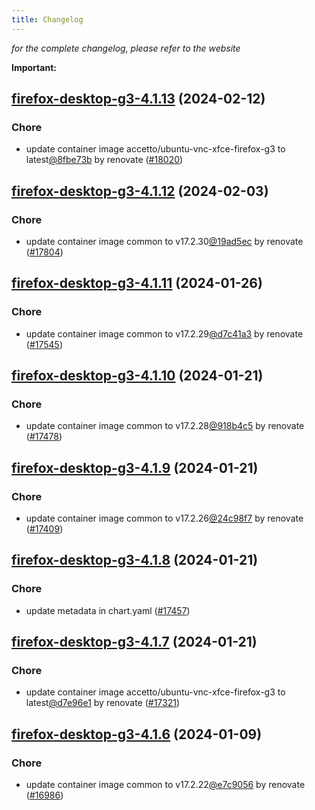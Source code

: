 ```yaml
---
title: Changelog
---
```



*for the complete changelog, please refer to the website*

**Important:**


















## [firefox-desktop-g3-4.1.13](https://github.com/truecharts/charts/compare/firefox-desktop-g3-4.1.12...firefox-desktop-g3-4.1.13) (2024-02-12)

### Chore



- update container image accetto/ubuntu-vnc-xfce-firefox-g3 to latest[@8fbe73b](https://github.com/8fbe73b) by renovate ([#18020](https://github.com/truecharts/charts/issues/18020))


## [firefox-desktop-g3-4.1.12](https://github.com/truecharts/charts/compare/firefox-desktop-g3-4.1.11...firefox-desktop-g3-4.1.12) (2024-02-03)

### Chore



- update container image common to v17.2.30[@19ad5ec](https://github.com/19ad5ec) by renovate ([#17804](https://github.com/truecharts/charts/issues/17804))


## [firefox-desktop-g3-4.1.11](https://github.com/truecharts/charts/compare/firefox-desktop-g3-4.1.10...firefox-desktop-g3-4.1.11) (2024-01-26)

### Chore



- update container image common to v17.2.29[@d7c41a3](https://github.com/d7c41a3) by renovate ([#17545](https://github.com/truecharts/charts/issues/17545))


## [firefox-desktop-g3-4.1.10](https://github.com/truecharts/charts/compare/firefox-desktop-g3-4.1.9...firefox-desktop-g3-4.1.10) (2024-01-21)

### Chore



- update container image common to v17.2.28[@918b4c5](https://github.com/918b4c5) by renovate ([#17478](https://github.com/truecharts/charts/issues/17478))


## [firefox-desktop-g3-4.1.9](https://github.com/truecharts/charts/compare/firefox-desktop-g3-4.1.8...firefox-desktop-g3-4.1.9) (2024-01-21)

### Chore



- update container image common to v17.2.26[@24c98f7](https://github.com/24c98f7) by renovate ([#17409](https://github.com/truecharts/charts/issues/17409))


## [firefox-desktop-g3-4.1.8](https://github.com/truecharts/charts/compare/firefox-desktop-g3-4.1.7...firefox-desktop-g3-4.1.8) (2024-01-21)

### Chore



- update metadata in chart.yaml ([#17457](https://github.com/truecharts/charts/issues/17457))


## [firefox-desktop-g3-4.1.7](https://github.com/truecharts/charts/compare/firefox-desktop-g3-4.1.6...firefox-desktop-g3-4.1.7) (2024-01-21)

### Chore



- update container image accetto/ubuntu-vnc-xfce-firefox-g3 to latest[@d7e96e1](https://github.com/d7e96e1) by renovate ([#17321](https://github.com/truecharts/charts/issues/17321))




## [firefox-desktop-g3-4.1.6](https://github.com/truecharts/charts/compare/firefox-desktop-g3-4.1.5...firefox-desktop-g3-4.1.6) (2024-01-09)

### Chore



- update container image common to v17.2.22[@e7c9056](https://github.com/e7c9056) by renovate ([#16986](https://github.com/truecharts/charts/issues/16986))

